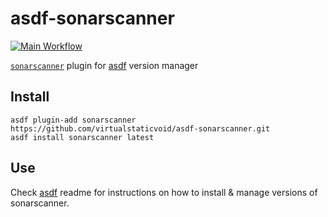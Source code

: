 # asdf-sonarscanner

[![Main Workflow](https://github.com/virtualstaticvoid/asdf-sonarscanner/actions/workflows/workflow.yml/badge.svg)](https://github.com/virtualstaticvoid/asdf-sonarscanner/actions/workflows/workflow.yml)

[`sonarscanner`][util] plugin for [asdf](https://github.com/asdf-vm/asdf) version manager

## Install

```
asdf plugin-add sonarscanner https://github.com/virtualstaticvoid/asdf-sonarscanner.git
asdf install sonarscanner latest
```

## Use

Check [asdf](https://github.com/asdf-vm/asdf) readme for instructions on how to install & manage versions of sonarscanner.

[util]: https://docs.sonarqube.org/latest/
